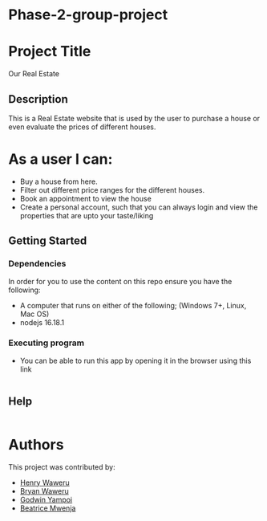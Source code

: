 # Phase-2-group-project


# Project Title

Our Real Estate


## Description

This is a Real Estate website that is used by the user to purchase a house or even evaluate the prices of different houses.


# As a user I can:
- Buy a house from here.
- Filter out different price ranges for the different houses.
- Book an appointment to view the house 
- Create a personal account, such that you can always login and view the properties that are upto your taste/liking

## Getting Started

### Dependencies

In order for you to use the content on this repo ensure you have the following:

* A computer that runs on either of the following; (Windows 7+, Linux, Mac OS)
* nodejs 16.18.1

### Executing program

* You can be able to run this app by opening it in the browser using this link

<!-- to be added -->
```

```

## Help


```

```

# Authors
This project was contributed by:
- [Henry Waweru](https://github.com/henryweru)
- [Bryan Waweru](https://github.com/Bwaweru12345)
- [Godwin Yampoi](https://github.com/Godwin-Yampoi)
- [Beatrice Mwenja](https://github.com/beatricemwenje)


